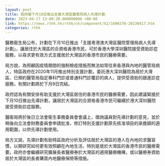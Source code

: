 ```yaml
---
layout: post
title: 政府擬下月10日推出支援大灣區醫管局病人先導計劃
date: 2023-04-17 13:00:20.000000000 +08:00
link: https://news.rthk.hk/rthk/ch/component/k2/1696578-20230417.htm
categories: rthk
---
```


醫務衞生局公布，計劃在下月10日推出「支援粵港澳大灣區醫院管理局病人先導計劃」，讓居住於大灣區的合資格香港市民，可於香港大學深圳醫院接受資助診症服務，以尋求更有效方式支援居於大灣區的香港市民的醫療需要。
 
局方說，為照顧因疫情期間的強制檢疫措施而無法如常往來香港與內地的醫管局病人，特區政府在2020年11月推出特別支援計劃，委託港大深圳醫院為居於大灣區、已預約醫管局指定專科門診或普通科門診覆診的病人，提供受資助的跟進診症服務，有關計劃將於下月9日完結。

政府認為有關安排有助支援於大灣區居住的香港市民的醫療需要，因此建議緊接於下月10日推出先導計劃，讓居於大灣區的合資格香港市民可繼續於港大深圳醫院接受資助診症服務。

醫衞局將於後日立法會衞生事務委員會會議上，徵詢議員對先導計劃的意見，並於稍後向立法會財務委員會申請批准，修訂特別支援計劃原先核准項目的承擔額的適用範圍，以供先導計劃使用。

局方又說，先導計劃有助特區政府分析及評估居於大灣區的港人在內地的求醫習慣，以期研究如何更有效照顧在內地生活，特別是居於大灣區的香港市民的醫療需要。政府亦會繼續研究擴展長者醫療券於大灣區的適用醫療機構，或以醫療券資助居於大灣區的長者購買內地醫療保險等措施。
